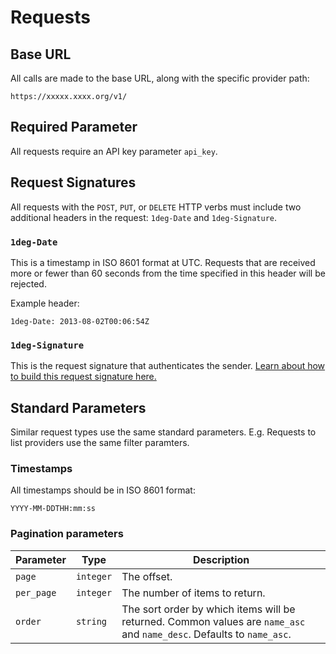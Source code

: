 # Requests

## Base URL

All calls are made to the base URL, along with the specific provider path:

    https://xxxxx.xxxx.org/v1/

## Required Parameter

All requests require an API key parameter `api_key`.

## Request Signatures

All requests with the `POST`, `PUT`, or `DELETE` HTTP verbs must include two additional headers in the request: `1deg-Date` and `1deg-Signature`.

### `1deg-Date`

This is a timestamp in ISO 8601 format at UTC. Requests that are received more or fewer than 60 seconds from the time specified in this header will be rejected.

Example header:

    1deg-Date: 2013-08-02T00:06:54Z

### `1deg-Signature`

This is the request signature that authenticates the sender. [Learn about how to build this request signature here.](request-signatures.md)

## Standard Parameters

Similar request types use the same standard parameters. E.g. Requests to list providers use the same filter paramters.

### Timestamps

All timestamps should be in ISO 8601 format:

    YYYY-MM-DDTHH:mm:ss

### Pagination parameters

 Parameter    | Type      | Description                    
--------------|-----------|--------------------------------
 `page`       | `integer` | The offset.                    
 `per_page`   | `integer` | The number of items to return. 
 `order`      | `string`  | The sort order by which items will be returned. Common values are `name_asc` and `name_desc`. Defaults to `name_asc`.
